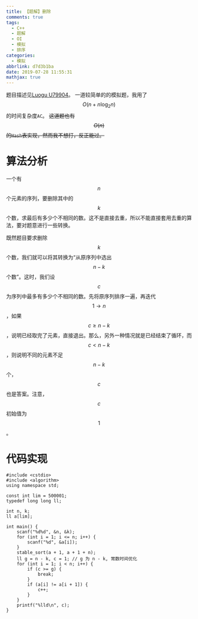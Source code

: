 ```yaml
---
title: 【题解】删除
comments: true
tags:
  - C++
  - 题解
  - OI
  - 模拟
  - 排序
categories:
  - 模拟
abbrlink: d7d3b1ba
date: 2019-07-28 11:55:31
mathjax: true
---
```

题目描述见[Luogu U79904](https://www.luogu.org/problem/U79904)。
一道较简单的的模拟题，我用了$$ O(n + n \log_{2} n) $$的时间复杂度`AC`。
~~这道题也有$$ O(n) $$的`Hash`表实现，然而我不想打，反正能过。~~
<!-- more -->
# 算法分析
一个有$$ n $$个元素的序列，要删除其中的$$ k $$个数，求最后有多少个不相同的数。这不是直接去重，所以不能直接套用去重的算法，要对题意进行一些转换。  

既然题目要求删除$$ k $$个数，我们就可以将其转换为“从原序列中选出$$ n-k $$个数”。这时，我们设$$ c $$为序列中最多有多少个不相同的数。先将原序列排序一遍，再迭代$$ 1 \rightarrow n$$，如果$$ c \geq n-k $$，说明已经取完了元素，直接退出。那么，另外一种情况就是已经结束了循环，而$$ c < n-k $$，则说明不同的元素不足$$ n-k $$个，$$ c $$也是答案。注意，$$ c $$初始值为$$ 1 $$。

# 代码实现

    #include <cstdio>
    #include <algorithm>
    using namespace std;
    
    const int lim = 500001;
    typedef long long ll;
    
    int n, k;
    ll a[lim];
    
    int main() {
        scanf("%d%d", &n, &k);
        for (int i = 1; i <= n; i++) {
            scanf("%d", &a[i]);
        }
        stable_sort(a + 1, a + 1 + n);
        ll g = n - k, c = 1; // g 为 n - k, 常数时间优化
        for (int i = 1; i < n; i++) {
            if (c >= g) {
                break;
            }
            if (a[i] != a[i + 1]) {
                c++;
            }
        }
        printf("%lld\n", c);
    }




